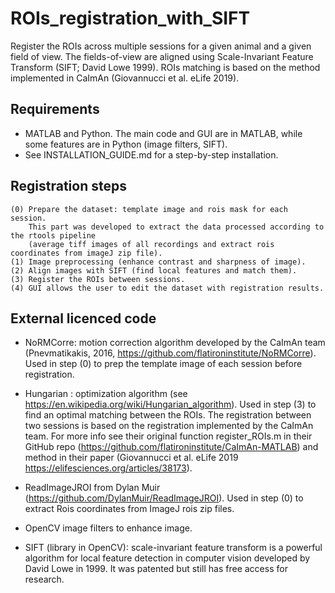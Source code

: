 # ROIs_registration_with_SIFT
Register the ROIs across multiple sessions for a given animal and a given field of view. 
The fields-of-view are aligned using Scale-Invariant Feature Transform (SIFT; David Lowe 1999).
ROIs matching is based on the method implemented in CaImAn (Giovannucci et al. eLife 2019).

## Requirements
- MATLAB and Python. The main code and GUI are in MATLAB, while some features are in Python (image filters, SIFT).
- See INSTALLATION_GUIDE.md for a step-by-step installation.

## Registration steps
	(0)	Prepare the dataset: template image and rois mask for each session.
		This part was developed to extract the data processed according to the rtools pipeline
		(average tiff images of all recordings and extract rois coordinates from imageJ zip file).
	(1)	Image preprocessing (enhance contrast and sharpness of image).
	(2)	Align images with SIFT (find local features and match them).
	(3)	Register the ROIs between sessions.
	(4)	GUI allows the user to edit the dataset with registration results.

## External licenced code 
- NoRMCorre: motion correction algorithm developed by the CaImAn team (Pnevmatikakis, 2016, https://github.com/flatironinstitute/NoRMCorre).
Used in step (0) to prep the template image of each session before registration.

- Hungarian : optimization algorithm (see https://en.wikipedia.org/wiki/Hungarian_algorithm). Used in step (3) to find an optimal matching between the ROIs.
The registration between two sessions is based on the registration implemented by the CaImAn team. 
For more info see their original function register_ROIs.m in their GitHub repo (https://github.com/flatironinstitute/CaImAn-MATLAB) and method in their paper (Giovannucci et al. eLife 2019 https://elifesciences.org/articles/38173).

- ReadImageJROI from Dylan Muir (https://github.com/DylanMuir/ReadImageJROI). Used in step (0) to extract Rois coordinates from ImageJ rois zip files.

- OpenCV image filters to enhance image.

- SIFT (library in OpenCV): scale-invariant feature transform is a powerful algorithm for local feature detection in computer vision developed by David Lowe in 1999. It was patented but still has free access for research.
